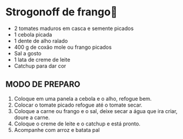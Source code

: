 # Strogonoff de frango:chicken:

- 2 tomates maduros em casca e semente picados
- 1 cebola picada
- 1 dente de alho ralado
- 400 g de coxão mole ou frango picados
- Sal a gosto
- 1 lata de creme de leite
- Catchup para dar cor



## MODO DE PREPARO

1. Coloque em uma panela a cebola e o alho, refogue bem.
2. Colocar o tomate picado refogue até o tomate secar.
3. Coloque a carne ou frango e o sal, deixe secar a água que ira criar, doure a carne.
4. Coloque o creme de leite e o catchup e está pronto.
5. Acompanhe com arroz e batata pal

